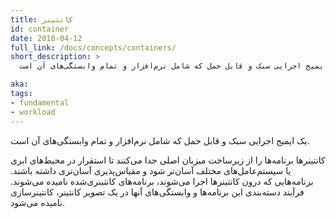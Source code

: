 ```yaml
---
title: کانتینر
id: container
date: 2018-04-12
full_link: /docs/concepts/containers/
short_description: >
  یک ایمیج اجرایی سبک و قابل حمل که شامل نرم‌افزار و تمام وابستگی‌های آن است.

aka: 
tags:
- fundamental
- workload
---
```

 یک ایمیج اجرایی سبک و قابل حمل که شامل نرم‌افزار و تمام وابستگی‌های آن است.

<!--more--> 

کانتینرها برنامه‌ها را از زیرساخت میزبان اصلی جدا می‌کنند تا استقرار در محیط‌های ابری یا سیستم‌عامل‌های مختلف آسان‌تر شود و مقیاس‌پذیری آسان‌تری داشته باشند.
برنامه‌هایی که درون کانتینرها اجرا می‌شوند، برنامه‌های کانتینری‌شده نامیده می‌شوند. فرآیند دسته‌بندی این برنامه‌ها و وابستگی‌های آنها در یک تصویر کانتینر، کانتینرسازی نامیده می‌شود.
